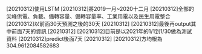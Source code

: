 [20210312]使用LSTM
[20210312]將2019一月~2020十二月
[20210312]全部的尖峰供電、負載、備轉容量、備轉容量率、工業用電以及民生用電整合
[20210312]以前面30天預測之後的30天
[20210312]
[20210312]最後再output其中前面7天的資訊
[20210312]
[20210312]目前是以2021年的1/1到1/30做為測試資料
[20210312]predict後面7天
[20210312]
[20210312]方均根為304.9612084582683
